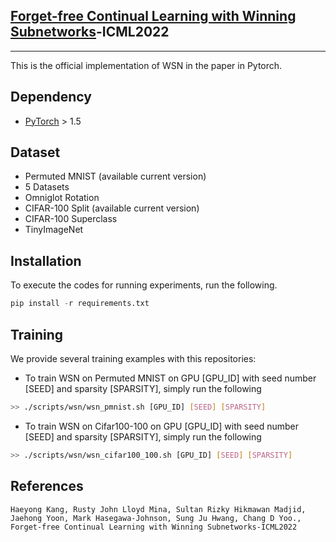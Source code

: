 ## [Forget-free Continual Learning with Winning Subnetworks](https://scholar.google.com/citations?view_op=view_citation&hl=ja&user=v_tUj4oAAAAJ&citation_for_view=v_tUj4oAAAAJ:qxL8FJ1GzNcC)-ICML2022 
-----------------------------------------------------------
This is the official implementation of WSN in the paper in Pytorch.


## Dependency
- [PyTorch](https://pytorch.org/) > 1.5

## Dataset
- Permuted MNIST (available current version)
- 5 Datasets 
- Omniglot Rotation
- CIFAR-100 Split (available current version)
- CIFAR-100 Superclass
- TinyImageNet

## Installation
To execute the codes for running experiments, run the following.
```python
pip install -r requirements.txt
```

## Training
We provide several training examples with this repositories:

- To train WSN on Permuted MNIST on GPU [GPU_ID] with seed number [SEED] and sparsity [SPARSITY], simply run the following
```bash
>> ./scripts/wsn/wsn_pmnist.sh [GPU_ID] [SEED] [SPARSITY]
```

- To train WSN on Cifar100-100 on GPU [GPU_ID] with seed number [SEED] and sparsity [SPARSITY], simply run the following
```bash
>> ./scripts/wsn/wsn_cifar100_100.sh [GPU_ID] [SEED] [SPARSITY]
```

## References 
```
Haeyong Kang, Rusty John Lloyd Mina, Sultan Rizky Hikmawan Madjid, 
Jaehong Yoon, Mark Hasegawa-Johnson, Sung Ju Hwang, Chang D Yoo., 
Forget-free Continual Learning with Winning Subnetworks-ICML2022 
```

